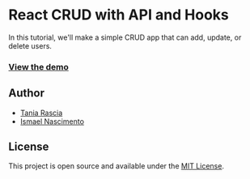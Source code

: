 # React CRUD with API and Hooks

In this tutorial, we'll make a simple CRUD app that can add, update, or delete users.

### [View the demo](https://aws-amplify.d1o370v1mtt0rz.amplifyapp.com/) 

## Author

- [Tania Rascia](https://www.taniarascia.com)
- [Ismael Nascimento](https://www.ismaelnascimento.com)

## License

This project is open source and available under the [MIT License](LICENSE).
